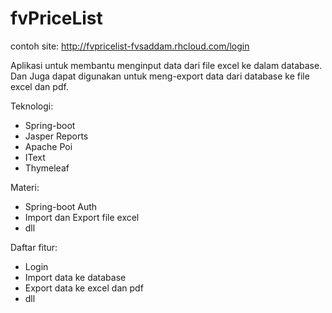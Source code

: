 # fvPriceList

<!-- [fvPrice List] -->

contoh site: http://fvpricelist-fvsaddam.rhcloud.com/login

Aplikasi untuk membantu menginput data dari file excel ke dalam database.
Dan Juga dapat digunakan untuk meng-export data dari database ke file excel dan pdf.

Teknologi:
* Spring-boot
* Jasper Reports
* Apache Poi
* IText
* Thymeleaf

Materi:
* Spring-boot Auth
* Import dan Export file excel
* dll

Daftar fitur:
* Login
* Import data ke database
* Export data ke excel dan pdf
* dll
